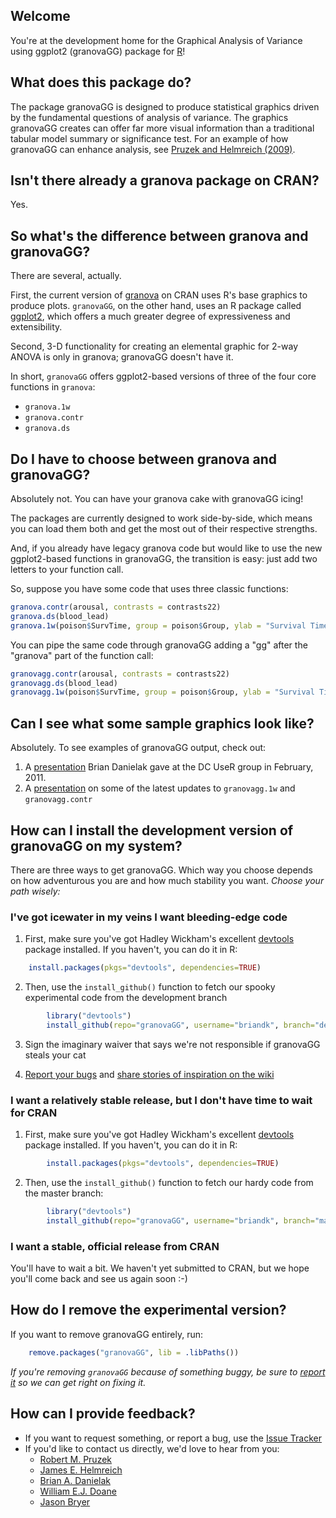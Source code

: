 ## Welcome
You're at the development home for the Graphical Analysis of Variance using ggplot2 (granovaGG) package for [R]!

## What does this package do?
The package granovaGG is designed to produce statistical graphics driven by the fundamental questions of analysis of variance. The graphics granovaGG creates can offer far more visual information than a traditional tabular model summary or significance test. For an example of how granovaGG can enhance analysis, see [Pruzek and Helmreich (2009)].

## Isn't there already a granova package on CRAN?
Yes.

## So what's the difference between granova and granovaGG?
There are several, actually.

First, the current version of [granova][granovaClassic] on CRAN uses R's base graphics to produce plots. `granovaGG`, on the other hand, uses an R package called [ggplot2][ggplot2], which offers a much greater degree of expressiveness and extensibility.

Second, 3-D functionality for creating an elemental graphic for 2-way ANOVA is only in granova; granovaGG doesn't have it.

In short, `granovaGG` offers ggplot2-based versions of three of the four core functions in `granova`:

  *  `granova.1w`
  *  `granova.contr`
  *  `granova.ds` 

## Do I have to choose between granova and granovaGG?
Absolutely not. You can have your granova cake with granovaGG icing!

The packages are currently designed to work side-by-side, which means you can load them both and get the most out of their respective strengths.

And, if you already have legacy granova code but would like to use the new ggplot2-based functions in granovaGG, the transition is easy: just add two letters to your function call.

So, suppose you have some code that uses three classic functions:

```r
granova.contr(arousal, contrasts = contrasts22)
granova.ds(blood_lead)
granova.1w(poison$SurvTime, group = poison$Group, ylab = "Survival Time")
```

You can pipe the same code through granovaGG adding a "gg" after the "granova" part of the function call:

```r
granovagg.contr(arousal, contrasts = contrasts22)
granovagg.ds(blood_lead)
granovagg.1w(poison$SurvTime, group = poison$Group, ylab = "Survival Time")
```

## Can I see what some sample graphics look like?
Absolutely. To see examples of granovaGG output, check out:

1.  A [presentation][Feb2011Presentation] Brian Danielak gave at the DC UseR group in February, 2011.
2.  A [presentation][2011July14Presentation] on some of the latest updates to `granovagg.1w` and `granovagg.contr`

## How can I install the development version of granovaGG on my system?
There are three ways to get granovaGG. Which way you choose depends on how adventurous you are and how much stability you want. *Choose your path wisely:*

### I've got icewater in my veins I want bleeding-edge code
1. First, make sure you've got Hadley Wickham's excellent [devtools][devtools] package installed. If you haven't, you can do it in R:

```r
    install.packages(pkgs="devtools", dependencies=TRUE)
```

2. Then, use the `install_github()` function to fetch our spooky experimental code from the development branch

```r
        library("devtools")
        install_github(repo="granovaGG", username="briandk", branch="dev")
```
        
3. Sign the imaginary waiver that says we're not responsible if granovaGG steals your cat

4. [Report your bugs][issueTracker] and [share stories of inspiration on the wiki][wiki]
        
### I want a relatively stable release, but I don't have time to wait for CRAN
1. First, make sure you've got Hadley Wickham's excellent [devtools][devtools] package installed. If you haven't, you can do it in R:

```r
        install.packages(pkgs="devtools", dependencies=TRUE)
```    
2. Then, use the `install_github()` function to fetch our hardy code from the master branch:

```r
        library("devtools")
        install_github(repo="granovaGG", username="briandk", branch="master")
```

### I want a stable, official release from CRAN
You'll have to wait a bit. We haven't yet submitted to CRAN, but we hope you'll come back and see us again soon :-)

## How do I remove the experimental version?

If you want to remove granovaGG entirely, run: 

```r
    remove.packages("granovaGG", lib = .libPaths())
```

*If you're removing `granovaGG` because of something buggy, be sure to [report it][issueTracker] so we can get right on fixing it.*
    
## How can I provide feedback?
*  If you want to request something, or report a bug, use the [Issue Tracker][issueTracker]
*  If you'd like to contact us directly, we'd love to hear from you:
    *  [Robert M. Pruzek](mailto:rpruzek@uamail.albany.edu)
    *  [James E. Helmreich](mailto:James.Helmreich@marist.edu)
    *  [Brian A. Danielak](mailto:briandk@umd.edu)
    *  [William E.J. Doane](mailto:wil@drdoane.com)
    *  [Jason Bryer](mailto:jason@bryer.org)



[R]: http://www.r-project.org
[Pruzek and Helmreich (2009)]: http://www.amstat.org/publications/jse/v17n1/helmreich.html
[granovaClassic]: http://cran.r-project.org/web/packages/granova/index.html
[ggplot2]: http://cran.r-project.org/web/packages/ggplot2/index.html
[Feb2011Presentation]: http://www.google.com/url?q=http%3A%2F%2Fdl.dropbox.com%2Fu%2F382638%2FBrian-Danielak-granova.pdf&sa=D&sntz=1&usg=AFQjCNGAu0dsFF_GaDjVzLv52fqRScVDSA
[2011July14Presentation]:http://dl.dropbox.com/u/382638/DanielakGranovaRevision20110714.pdf
[gitGranovaInstall]: http://cl.ly/090m3t2g0a1c25111p2n
[gitDownload]: http://cl.ly/1x0y402p3e1p413Z172N
[issueTracker]: https://github.com/briandk/granovaGG/issues
[wiki]: https://github.com/briandk/granovaGG/wiki
[devtools]: http://cran.r-project.org/web/packages/devtools/index.html
